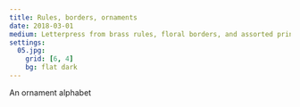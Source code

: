 ```yaml
---
title: Rules, borders, ornaments
date: 2018-03-01
medium: Letterpress from brass rules, floral borders, and assorted printers' ornaments
settings:
  05.jpg:
    grid: [6, 4]
    bg: flat dark
---
```


An ornament alphabet
